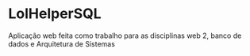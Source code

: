 # LolHelperSQL
Aplicação web feita como trabalho para as disciplinas web 2, banco de dados e Arquitetura de Sistemas
